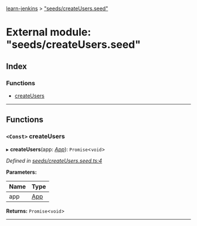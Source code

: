 [learn-jenkins](../README.md) > ["seeds/createUsers.seed"](../modules/_seeds_createusers_seed_.md)

# External module: "seeds/createUsers.seed"

## Index

### Functions

* [createUsers](_seeds_createusers_seed_.md#createusers)

---

## Functions

<a id="createusers"></a>

### `<Const>` createUsers

▸ **createUsers**(app: *[App](../classes/_app_.app.md)*): `Promise`<`void`>

*Defined in [seeds/createUsers.seed.ts:4](https://github.com/jmeyers91/ts-app/blob/2005cf1/src/seeds/createUsers.seed.ts#L4)*

**Parameters:**

| Name | Type |
| ------ | ------ |
| app | [App](../classes/_app_.app.md) |

**Returns:** `Promise`<`void`>

___

